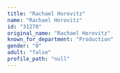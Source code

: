 ```yaml
---
title: "Rachael Horovitz"
name: "Rachael Horovitz"
id: "31270"
original_name: "Rachael Horovitz"
known_for_department: "Production"
gender: "0"
adult: "false"
profile_path: "null"
---
```

